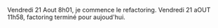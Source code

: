 Vendredi 21 Aout 8h01, je commence le refactoring.
Vendredi 21 aOUT 11h58, factoring terminé pour aujoud'hui.